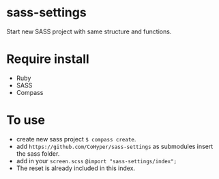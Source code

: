 sass-settings
=============

Start new SASS project with same structure and functions.

# Require install
* Ruby
* SASS
* Compass

# To use
* create new sass project `$ compass create`.
* add `https://github.com/CoHyper/sass-settings` as submodules insert the sass folder.
* add in your `screen.scss` `@import "sass-settings/index";`
* The reset is already included in this index.